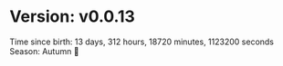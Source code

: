 # Version: v0.0.13
Time since birth: 13 days, 312 hours, 18720 minutes, 1123200 seconds
Season: Autumn 🍁
